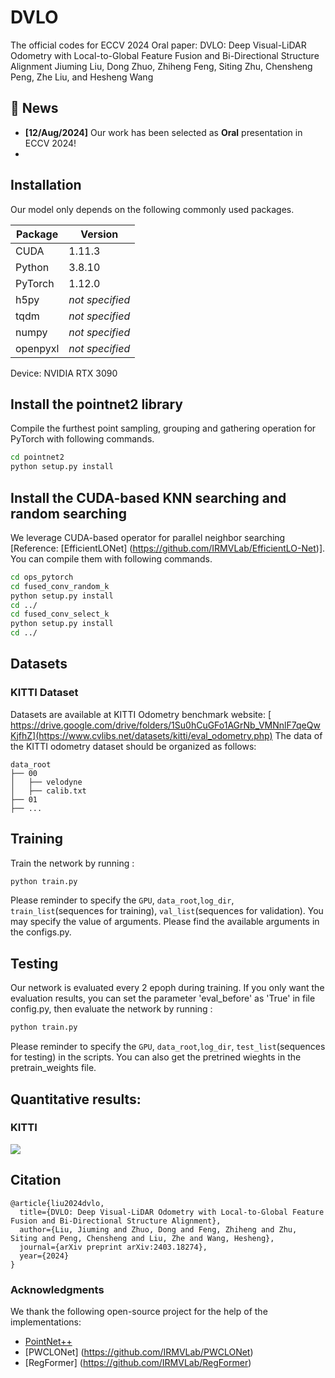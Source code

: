 # DVLO
The official codes for ECCV 2024 Oral paper: DVLO: Deep Visual-LiDAR Odometry with Local-to-Global Feature Fusion and Bi-Directional Structure Alignment
Jiuming Liu, Dong Zhuo, Zhiheng Feng, Siting Zhu, Chensheng Peng, Zhe Liu, and Hesheng Wang

## 📣 News
- **[12/Aug/2024]** Our work has been selected as **Oral** presentation in ECCV 2024!
- 
## Installation
Our model only depends on the following commonly used packages.

| Package      | Version                          |
| ------------ | -------------------------------- |
| CUDA         |  1.11.3                          |
| Python       |  3.8.10                          |
| PyTorch      |  1.12.0                          |
| h5py         | *not specified*                  |
| tqdm         | *not specified*                  |
| numpy        | *not specified*                  |
| openpyxl     | *not specified*                  |

Device: NVIDIA RTX 3090

## Install the pointnet2 library
Compile the furthest point sampling, grouping and gathering operation for PyTorch with following commands. 
```bash
cd pointnet2
python setup.py install
```

## Install the CUDA-based KNN searching and random searching
We leverage CUDA-based operator for parallel neighbor searching [Reference: [EfficientLONet] (https://github.com/IRMVLab/EfficientLO-Net)]. You can compile them with following commands. 
```bash
cd ops_pytorch
cd fused_conv_random_k
python setup.py install
cd ../
cd fused_conv_select_k
python setup.py install
cd ../
```

## Datasets
### KITTI Dataset
Datasets are available at KITTI Odometry benchmark website: [ https://drive.google.com/drive/folders/1Su0hCuGFo1AGrNb_VMNnlF7qeQwKjfhZ](https://www.cvlibs.net/datasets/kitti/eval_odometry.php)
The data of the KITTI odometry dataset should be organized as follows: 

```
data_root
├── 00
│   ├── velodyne
│   ├── calib.txt
├── 01
├── ...
```

## Training
Train the network by running :
```bash
python train.py 
```
Please reminder to specify the `GPU`, `data_root`,`log_dir`, `train_list`(sequences for training), `val_list`(sequences for validation).
You may specify the value of arguments. Please find the available arguments in the configs.py. 

## Testing
Our network is evaluated every 2 epoph during training. If you only want the evaluation results, you can set the parameter 'eval_before' as 'True' in file config.py, then evaluate the network by running :
```bash
python train.py
```
Please reminder to specify the `GPU`, `data_root`,`log_dir`, `test_list`(sequences for testing) in the scripts.
You can also get the pretrined wieghts in the pretrain_weights file.

## Quantitative results:
### KITTI 
<img src="KITTI.png">


## Citation
```
@article{liu2024dvlo,
  title={DVLO: Deep Visual-LiDAR Odometry with Local-to-Global Feature Fusion and Bi-Directional Structure Alignment},
  author={Liu, Jiuming and Zhuo, Dong and Feng, Zhiheng and Zhu, Siting and Peng, Chensheng and Liu, Zhe and Wang, Hesheng},
  journal={arXiv preprint arXiv:2403.18274},
  year={2024}
}
```
### Acknowledgments
We thank the following open-source project for the help of the implementations:
- [PointNet++](https://github.com/charlesq34/pointnet2) 
- [PWCLONet] (https://github.com/IRMVLab/PWCLONet)
- [RegFormer] (https://github.com/IRMVLab/RegFormer)
